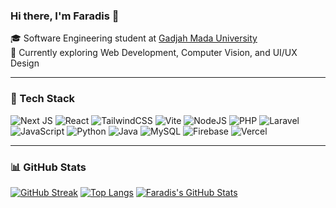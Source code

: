 ### Hi there, I'm Faradis 👋

🎓 Software Engineering student at [Gadjah Mada University](https://youtu.be/t_jM0YcmgSo?si=_cgysutUDaw2GAIE)  
🚀 Currently exploring Web Development, Computer Vision, and UI/UX Design

---

### 🧰 Tech Stack
![Next JS](https://img.shields.io/badge/Next.js-black?style=flat-square&logo=next.js&logoColor=white)
![React](https://img.shields.io/badge/React-20232A?style=flat-square&logo=react&logoColor=61DAFB)
![TailwindCSS](https://img.shields.io/badge/TailwindCSS-%2338B2AC.svg?style=flat-square&logo=tailwind-css&logoColor=white)
![Vite](https://img.shields.io/badge/Vite-%23646CFF.svg?style=flat-square&logo=vite&logoColor=white)
![NodeJS](https://img.shields.io/badge/Node.js-6DA55F?style=flat-square&logo=node.js&logoColor=white)
![PHP](https://img.shields.io/badge/PHP-%23777BB4.svg?style=flat-square&logo=php&logoColor=white)
![Laravel](https://img.shields.io/badge/Laravel-%23FF2D20.svg?style=flat-square&logo=laravel&logoColor=white)
![JavaScript](https://img.shields.io/badge/JavaScript-%23323330.svg?style=flat-square&logo=javascript&logoColor=%23F7DF1E)
![Python](https://img.shields.io/badge/Python-3670A0?style=flat-square&logo=python&logoColor=ffdd54)
![Java](https://img.shields.io/badge/Java-%23ED8B00.svg?style=flat-square&logo=openjdk&logoColor=white)
![MySQL](https://img.shields.io/badge/MySQL-4479A1.svg?style=flat-square&logo=mysql&logoColor=white)
![Firebase](https://img.shields.io/badge/Firebase-a08021?style=flat-square&logo=firebase&logoColor=ffcd34)
![Vercel](https://img.shields.io/badge/Vercel-%23000000.svg?style=flat-square&logo=vercel&logoColor=white)

---

### 📊 GitHub Stats

[![GitHub Streak](https://nirzak-streak-stats.vercel.app/?user=faradisyulianto20&theme=default&hide_border=false)](https://github.com/faradisyulianto20) 
[![Top Langs](https://github-readme-stats.vercel.app/api/top-langs/?username=faradisyulianto20&layout=compact&theme=default)](https://github.com/faradisyulianto20)
[![Faradis's GitHub Stats](https://github-readme-stats.vercel.app/api?username=faradisyulianto20&show_icons=true&theme=default)](https://github.com/faradisyulianto20)  
